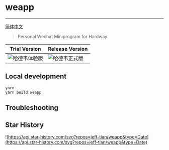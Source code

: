 # weapp

---

[简体中文](README_zh-CN.md)

> Personal Wechat Miniprogram for Hardway

| Trial Version                                   | Release Version                                   |
|-------------------------------------------------|---------------------------------------------------|
| ![哈德韦体验版](https://i1.lensdump.com/i/Rg0UAq.jpg) | ![哈德韦正式版](https://i.lensdump.com/i/Rg0cVA.md.png) |

## Local development

```shell
yarn 
yarn build:weapp
```

## Troubleshooting

## Star History

![https://api.star-history.com/svg?repos=jeff-tian/weapp&type=Date](https://api.star-history.com/svg?repos=jeff-tian/weapp&type=Date)
